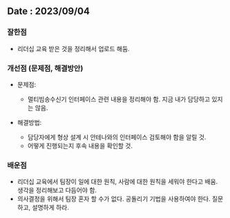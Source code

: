 ## Date : 2023/09/04
### 잘한점
*  리더십 교육 받은 것을 정리해서 업로드 해둠.

### 개선점 (문제점, 해결방안)
* 문제점:
   * 멀티빔송수신기 인터페이스 관련 내용을 정리해야 함. 지금 내가 담당하고 있지는 않음.

* 해결방법:
   * 담당자에게 형상 설계 시 안테나와의 인터페이스 검토해야 함을 알릴 것.
   * 어떻게 진행되는지 후속 내용을 확인할 것.

### 배운점
* 리더십 교육에서 팀장이 일에 대한 원칙, 사람에 대한 원칙을 세워야 한다고 배움. 생각을 정리해보고 다듬어야 함.
* 의사결정을 위해서 팀장 혼자 할 수가 없다. 공돌리기 기법을 사용하여야 한다. 질문하고, 설명하게 하라.